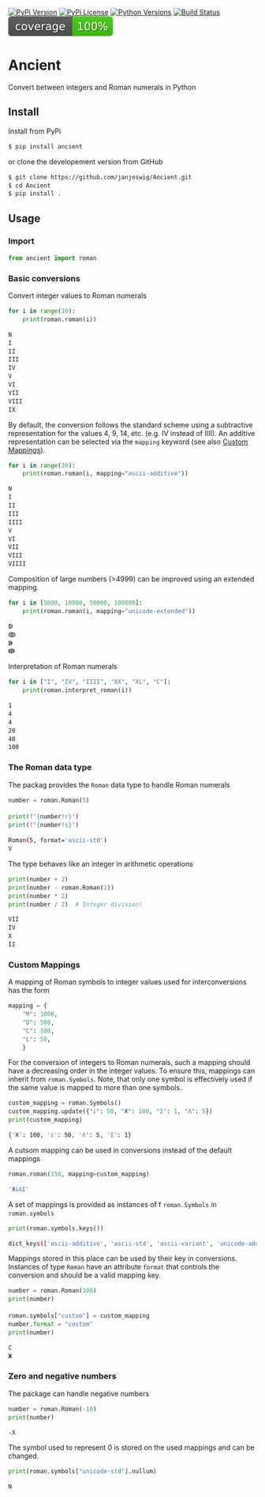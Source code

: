 [![PyPi Version](https://img.shields.io/pypi/v/ancient.svg)](https://pypi.org/project/ancient/)
[![PyPi License](https://img.shields.io/pypi/l/ancient.svg)](https://pypi.org/project/ancient/)
[![Python Versions](https://img.shields.io/pypi/pyversions/ancient.svg)](https://pypi.org/project/ancient/)
[![Build Status](https://travis-ci.com/janjoswig/Ancient.svg?branch=main)](https://travis-ci.com/janjoswig/Ancient)
[![Code Coverage](https://raw.githubusercontent.com/janjoswig/Ancient/master/badges/coverage.svg)](https://github.com/janjoswig/Ancient)

# Ancient
Convert between integers and Roman numerals in Python

## Install

Install from PyPi

```bash
$ pip install ancient
```

or clone the developement version from GitHub

```bash
$ git clone https://github.com/janjoswig/Ancient.git
$ cd Ancient
$ pip install .
```
## Usage

### Import
```python
from ancient import roman
```

### Basic conversions

Convert integer values to Roman numerals

```python
for i in range(10):
    print(roman.roman(i))
```

```bash
N
I
II
III
IV
V
VI
VII
VIII
IX
```

By default, the conversion follows the standard scheme using a subtractive representation for the values 4, 9, 14, etc. (e.g. IV instead of IIII). An additive representation can be selected via the `mapping` keyword (see also [Custom Mappings](#Mappings)).

```python
for i in range(10):
    print(roman.roman(i, mapping="ascii-additive"))
```

```bash
N
I
II
III
IIII
V
VI
VII
VIII
VIIII
```

Composition of large numbers (>4999) can be improved using an extended mapping.

```python
for i in [5000, 10000, 50000, 100000]:
    print(roman.roman(i, mapping="unicode-extended"))
```

```bash
ↁ
ↂ
ↇ
ↈ
```

Interpretation of Roman numerals

```python
for i in ["I", "IV", "IIII", "XX", "XL", "C"]:
    print(roman.interpret_roman(i))
```

```bash
1
4
4
20
40
100
```

### The Roman data type

The packag provides the `Roman` data type to handle Roman numerals

```python
number = roman.Roman(5)

print(f"{number!r}")
print(f"{number!s}")
```

```bash
Roman(5, format='ascii-std')
V
```

The type behaves like an integer in arithmetic operations

```python
print(number + 2)
print(number - roman.Roman(1))
print(number * 2)
print(number / 2)  # Integer division!
```

```bash
VII
IV
X
II
```

### <a name="Mappings"></a> Custom Mappings

A mapping of Roman symbols to integer values used for interconversions has the form

```python
mapping = {
    "M": 1000,
    "D": 500,
    "C": 100,
    "L": 50,
    }
```

For the conversion of integers to Roman numerals, such a mapping should have a decreasing order in the integer values. To ensure this, mappings can inherit from `roman.Symbols`. Note, that only one symbol is effectively used if the same value is mapped to more than one symbols.

```python
custom_mapping = roman.Symbols()
custom_mapping.update({"ↆ": 50, "Ж": 100, "I": 1, "Ʌ": 5})
print(custom_mapping)
```

```bash
{'Ж': 100, 'ↆ': 50, 'Ʌ': 5, 'I': 1}
```

A cutsom mapping can be used in conversions instead of the default mappings

```python
roman.roman(156, mapping=custom_mapping)
```

```bash
'ЖↆɅI'
```

A set of mappings is provided as instances of f `roman.Symbols` in `roman.symbols`

```python
print(roman.symbols.keys())
```

```bash
dict_keys(['ascii-additive', 'ascii-std', 'ascii-variant', 'unicode-additive', 'unicode-std', 'unicode-extended', 'unicode-extended-claudian'])
```

Mappings stored in this place can be used by their key in conversions. Instances of type `Roman` have an attribute `format` that controls the conversion and should be a valid mapping key.

```python
number = roman.Roman(100)
print(number)

roman.symbols["custom"] = custom_mapping
number.format = "custom"
print(number)
```

```bash
C
Ж
```

### Zero and negative numbers

The package can handle negative numbers

```python
number = roman.Roman(-10)
print(number)
```

```bash
-X
```

The symbol used to represent 0 is stored on the used mappings and can be changed.

```python
print(roman.symbols["unicode-std"].nullum)
```

```bash
N
```
